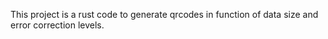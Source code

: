 This project is a rust code to generate qrcodes in function of data size and error correction levels.